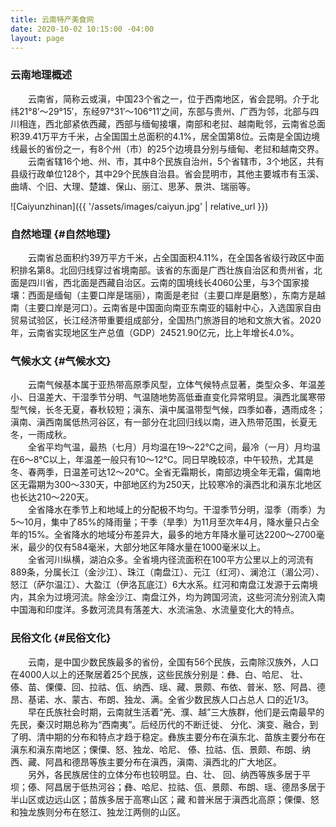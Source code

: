 ```yaml
---
title: 云南特产美食网
date: 2020-10-02 10:15:00 -04:00
layout: page
---
```


### 云南地理概述
&emsp;&emsp;云南省，简称云或滇，中国23个省之一，位于西南地区，省会昆明。介于北纬21°8′～29°15′，东经97°31′～106°11′之间，东部与贵州、广西为邻，北部与四川相连，西北部紧依西藏，西部与缅甸接壤，南部和老挝、越南毗邻，云南省总面积39.41万平方千米，占全国国土总面积的4.1%，居全国第8位。云南是全国边境线最长的省份之一，有8个州（市）的25个边境县分别与缅甸、老挝和越南交界。  
&emsp;&emsp;云南省辖16个地、州、市，其中8个民族自治州，5个省辖市，3个地区，共有县级行政单位128个，其中29个民族自治县。省会昆明市，其他主要城市有玉溪、曲靖、个旧、大理、楚雄、保山、丽江、思茅、景洪、瑞丽等。

![Caiyunzhinan]({{ '/assets/images/caiyun.jpg' | relative_url }})


### 自然地理 {#自然地理}
&emsp;&emsp;云南省总面积约39万平方千米，占全国面积4.11%，在全国各省级行政区中面积排名第8。北回归线穿过省境南部。该省的东面是广西壮族自治区和贵州省，北面是四川省，西北面是西藏自治区。云南的国境线长4060公里，与3个国家接壤：西面是缅甸（主要口岸是瑞丽），南面是老挝（主要口岸是磨憨），东南方是越南（主要口岸是河口）。云南省是中国面向南亚东南亚的辐射中心，入选国家自由贸易试验区，长江经济带重要组成部分，全国热门旅游目的地和文旅大省。2020年，云南省实现地区生产总值（GDP）24521.90亿元，比上年增长4.0%。

### 气候水文 {#气候水文}

&emsp;&emsp;云南气候基本属于亚热带高原季风型，立体气候特点显著，类型众多、年温差小、日温差大、干湿季节分明、气温随地势高低垂直变化异常明显。滇西北属寒带型气候，长冬无夏，春秋较短；滇东、滇中属温带型气候，四季如春，遇雨成冬；滇南、滇西南属低热河谷区，有一部分在北回归线以南，进入热带范围，长夏无冬，一雨成秋。  
&emsp;&emsp;全省平均气温，最热（七月）月均温在19～22℃之间，最冷（一月）月均温在6～8℃以上，年温差一般只有10～12℃。同日早晚较凉，中午较热，尤其是冬、春两季，日温差可达12～20℃。全省无霜期长，南部边境全年无霜，偏南地区无霜期为300～330天，中部地区约为250天，比较寒冷的滇西北和滇东北地区也长达210～220天。  
&emsp;&emsp;全省降水在季节上和地域上的分配极不均匀。干湿季节分明，湿季（雨季）为5～10月，集中了85%的降雨量；干季（旱季）为11月至次年4月，降水量只占全年的15%。全省降水的地域分布差异大，最多的地方年降水量可达2200～2700毫米，最少的仅有584毫米，大部分地区年降水量在1000毫米以上。  
&emsp;&emsp;全省河川纵横，湖泊众多。全省境内径流面积在100平方公里以上的河流有889条，分属长江（金沙江）、珠江（南盘江）、元江（红河）、澜沧江（湄公河）、怒江（萨尔温江）、大盈江（伊洛瓦底江）6大水系。红河和南盘江发源于云南境内，其余为过境河流。除金沙江、南盘江外，均为跨国河流，这些河流分别流入南中国海和印度洋。多数河流具有落差大、水流湍急、水流量变化大的特点。

### 民俗文化 {#民俗文化}
&emsp;&emsp;云南，是中国少数民族最多的省份，全国有56个民族，云南除汉族外，人口在4000人以上的还聚居着25个民族，这些民族分别是：彝、白、哈尼、 壮、傣、苗、傈僳、回、拉祜、佤、纳西、瑶、藏、景颇、布依、普米、怒、阿昌、德昂、基诺、水、蒙古、布朗、独龙、满。全省少数民族人口占总人 口的近1/3。  
&emsp;&emsp;早在氏族社会时期，云南就生活着“羌、濮、越”三大族群，他们是云南最早的先民，秦汉时期总称为“西南夷”。后经历代的不断迁徙、 分化、演变、融合，到了明、清中期的分布和特点才趋于稳定。彝族主要分布在滇东北、苗族主要分布在滇东和滇东南地区；傈僳、怒、独龙、哈尼、 傣、拉祜、佤、景颇、布朗、纳西、藏、阿昌和德昂等族主要分布在滇西，滇南、滇西北的广大地区。  
&emsp;&emsp;另外，各民族居住的立体分布也较明显。白、壮、 回、纳西等族多居于平坝；傣、阿昌居于低热河谷；彝、哈尼、拉祜、佤、景颇、布朗、瑶、德昂多居于半山区或边远山区；苗族多居于高寒山区；藏 和普米居于滇西北高原；傈僳、怒和独龙族则分布在怒江、独龙江两侧的山区。  
